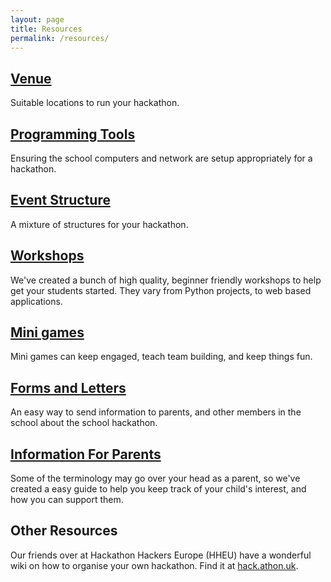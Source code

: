 ```yaml
---
layout: page
title: Resources
permalink: /resources/
---
```


## [Venue](./venue)

Suitable locations to run your hackathon.

## [Programming Tools](./tools)

Ensuring the school computers and network are setup appropriately for a hackathon.

## [Event Structure](./structure)

A mixture of structures for your hackathon. 

## [Workshops](./workshops)

We've created a bunch of high quality, beginner friendly workshops to help get your students started. They vary from Python projects, to web based applications.

## [Mini games](./mini-games)

Mini games can keep engaged, teach team building, and keep things fun.

## [Forms and Letters](./forms)

An easy way to send information to parents, and other members in the school about the school hackathon.

## [Information For Parents](./parents)

Some of the terminology may go over your head as a parent, so we've created a easy guide to help you keep track of your child's interest, and how you can support them.

## Other Resources

Our friends over at Hackathon Hackers Europe (HHEU) have a wonderful wiki on how to organise your own hackathon. Find it at [hack.athon.uk](https://hack.athon.uk/organise/gettingstarted/).
